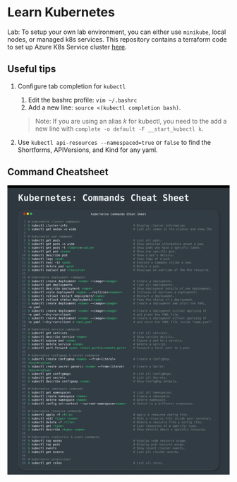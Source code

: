 # Learn Kubernetes

Lab: To setup your own lab environment, you can either use `minikube`, local nodes, or managed k8s services. This repository contains a terraform code to set up Azure K8s Service cluster [here](./100%20-%20AKS%20Cluster%20-%20Terraform/).


## Useful tips

1. Configure tab completion for `kubectl`

    1. Edit the bashrc profile: `vim ~/.bashrc`
    2. Add a new line: `source <(kubectl completion bash)`.

    > Note: If you are using an alias _k_ for kubectl, you need to the add a new line with `complete -o default -F __start_kubectl k`.

2. Use `kubectl api-resources --namespaced=true` or `false` to find the Shortforms, APIVersions, and Kind for any yaml.
## Command Cheatsheet

![cheatsheat](./.github/screenshots/command%20cheatsheet.jpg)
